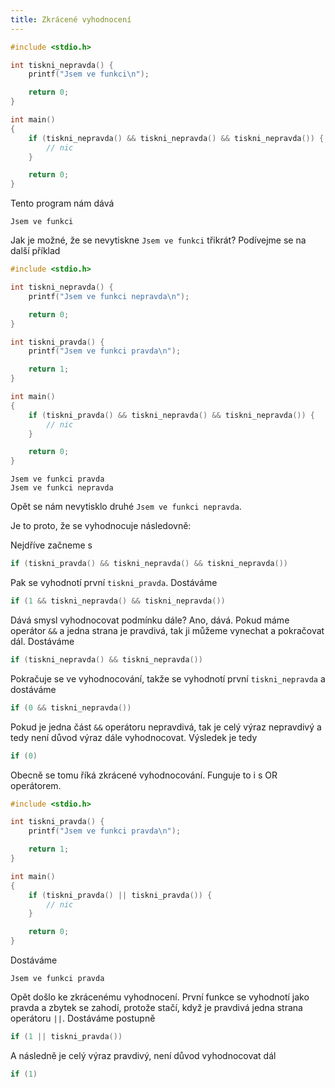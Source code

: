 ```yaml
---
title: Zkrácené vyhodnocení
---
```


```c
#include <stdio.h>

int tiskni_nepravda() {
    printf("Jsem ve funkci\n");

    return 0;
}

int main()
{
    if (tiskni_nepravda() && tiskni_nepravda() && tiskni_nepravda()) {
        // nic
    }

    return 0;
}
```
Tento program nám dává
```
Jsem ve funkci
```

Jak je možné, že se nevytiskne `Jsem ve funkci` třikrát? Podívejme se na další příklad


```c
#include <stdio.h>

int tiskni_nepravda() {
    printf("Jsem ve funkci nepravda\n");

    return 0;
}

int tiskni_pravda() {
    printf("Jsem ve funkci pravda\n");

    return 1;
}

int main()
{
    if (tiskni_pravda() && tiskni_nepravda() && tiskni_nepravda()) {
        // nic
    }

    return 0;
}
```

```
Jsem ve funkci pravda
Jsem ve funkci nepravda
```

Opět se nám nevytisklo druhé `Jsem ve funkci nepravda`.

Je to proto, že se vyhodnocuje následovně:

Nejdříve začneme s 
```c
if (tiskni_pravda() && tiskni_nepravda() && tiskni_nepravda())
```

Pak se vyhodnotí první `tiskni_pravda`. Dostáváme
```c
if (1 && tiskni_nepravda() && tiskni_nepravda())
```

Dává smysl vyhodnocovat podmínku dále? Ano, dává. Pokud máme operátor `&&` a jedna strana je pravdivá, tak ji můžeme vynechat a pokračovat dál. Dostáváme

```c
if (tiskni_nepravda() && tiskni_nepravda())
```

Pokračuje se ve vyhodnocování, takže se vyhodnotí první `tiskni_nepravda` a dostáváme

```c
if (0 && tiskni_nepravda())
```

Pokud je jedna část `&&` operátoru nepravdivá, tak je celý výraz nepravdivý a tedy není důvod výraz dále vyhodnocovat. Výsledek je tedy

```c
if (0)
```

Obecně se tomu říká zkrácené vyhodnocování. Funguje to i s OR operátorem.

```c
#include <stdio.h>

int tiskni_pravda() {
    printf("Jsem ve funkci pravda\n");

    return 1;
}

int main()
{
    if (tiskni_pravda() || tiskni_pravda()) {
        // nic
    }

    return 0;
}
```

Dostáváme

```
Jsem ve funkci pravda
```

Opět došlo ke zkrácenému vyhodnocení. První funkce se vyhodnotí jako pravda a zbytek se zahodí, protože stačí, když je pravdivá jedna strana operátoru `||`. Dostáváme postupně

```c
if (1 || tiskni_pravda())
```

A následně je celý výraz pravdivý, není důvod vyhodnocovat dál

```c
if (1)
```



